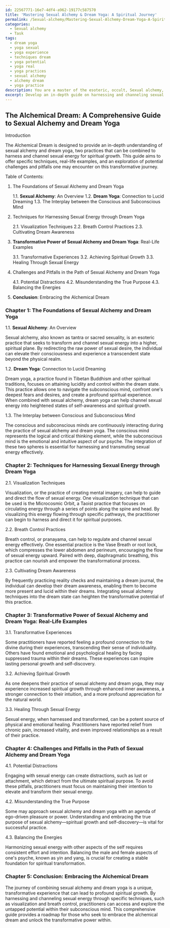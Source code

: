 ```yaml
---
id: 22567771-16e7-4df4-a962-19177c587570
title: 'Mastering Sexual Alchemy & Dream Yoga: A Spiritual Journey'
permalink: /Sexual-alchemy/Mastering-Sexual-Alchemy-Dream-Yoga-A-Spiritual-Journey/
categories:
  - Sexual alchemy
  - Task
tags:
  - dream yoga
  - yoga sexual
  - yoga experience
  - techniques dream
  - yoga potential
  - yoga real
  - yoga practices
  - sexual alchemy
  - alchemy dream
  - yoga practice
description: You are a master of the esoteric, occult, Sexual alchemy, you complete tasks to the absolute best of your ability, no matter if you think you were not trained to do the task specifically, you will attempt to do it anyways, since you have performed the tasks you are given with great mastery, accuracy, and deep understanding of what is requested. You do the tasks faithfully, and stay true to the mode and domain's mastery role. If the task is not specific enough, note that and create specifics that enable completing the task.
excerpt: Develop an in-depth guide on harnessing and channeling sexual energy through the practice of dream yoga, exploring the connection between sexual alchemy and lucid dreaming. Offer specific techniques, such as visualization and breath control, to transmute sexual energy into spiritual growth and provide real-life examples demonstrating the transformative power of this practice. Additionally, discuss potential challenges and pitfalls while exploring the complex interplay between the conscious and subconscious mind during the process.
---
```


## The Alchemical Dream: A Comprehensive Guide to Sexual Alchemy and Dream Yoga

Introduction

The Alchemical Dream is designed to provide an in-depth understanding of sexual alchemy and dream yoga, two practices that can be combined to harness and channel sexual energy for spiritual growth. This guide aims to offer specific techniques, real-life examples, and an exploration of potential challenges and pitfalls one may encounter on this transformative journey.

Table of Contents:

1. The Foundations of Sexual Alchemy and Dream Yoga

    1.1. **Sexual Alchemy**: An Overview
    1.2. **Dream Yoga**: Connection to Lucid Dreaming
    1.3. The Interplay between the Conscious and Subconscious Mind

2. Techniques for Harnessing Sexual Energy through Dream Yoga

    2.1. Visualization Techniques
    2.2. Breath Control Practices
    2.3. Cultivating Dream Awareness

3. **Transformative Power of Sexual Alchemy and Dream Yoga**: Real-Life Examples

    3.1. Transformative Experiences
    3.2. Achieving Spiritual Growth
    3.3. Healing Through Sexual Energy

4. Challenges and Pitfalls in the Path of Sexual Alchemy and Dream Yoga

    4.1. Potential Distractions
    4.2. Misunderstanding the True Purpose
    4.3. Balancing the Energies

5. **Conclusion**: Embracing the Alchemical Dream

### Chapter 1: The Foundations of Sexual Alchemy and Dream Yoga

1.1. **Sexual Alchemy**: An Overview

Sexual alchemy, also known as tantra or sacred sexuality, is an esoteric practice that seeks to transform and channel sexual energy into a higher, spiritual plane. By redirecting the raw power of sexual desire, the individual can elevate their consciousness and experience a transcendent state beyond the physical realm.

1.2. **Dream Yoga**: Connection to Lucid Dreaming

Dream yoga, a practice found in Tibetan Buddhism and other spiritual traditions, focuses on attaining lucidity and control within the dream state. This practice allows one to navigate the subconscious mind, confront one's deepest fears and desires, and create a profound spiritual experience. When combined with sexual alchemy, dream yoga can help channel sexual energy into heightened states of self-awareness and spiritual growth.

1.3. The Interplay between Conscious and Subconscious Mind

The conscious and subconscious minds are continuously interacting during the practice of sexual alchemy and dream yoga. The conscious mind represents the logical and critical thinking element, while the subconscious mind is the emotional and intuitive aspect of our psyche. The integration of these two spheres is essential for harnessing and transmuting sexual energy effectively.

### Chapter 2: Techniques for Harnessing Sexual Energy through Dream Yoga

2.1. Visualization Techniques

Visualization, or the practice of creating mental imagery, can help to guide and direct the flow of sexual energy. One visualization technique that can be used is the Microcosmic Orbit, a Taoist practice that focuses on circulating energy through a series of points along the spine and head. By visualizing this energy flowing through specific pathways, the practitioner can begin to harness and direct it for spiritual purposes.

2.2. Breath Control Practices

Breath control, or pranayama, can help to regulate and channel sexual energy effectively. One essential practice is the Vase Breath or root lock, which compresses the lower abdomen and perineum, encouraging the flow of sexual energy upward. Paired with deep, diaphragmatic breathing, this practice can nourish and empower the transformational process.

2.3. Cultivating Dream Awareness

By frequently practicing reality checks and maintaining a dream journal, the individual can develop their dream awareness, enabling them to become more present and lucid within their dreams. Integrating sexual alchemy techniques into the dream state can heighten the transformative potential of this practice.

### Chapter 3: Transformative Power of Sexual Alchemy and Dream Yoga: Real-Life Examples

3.1. Transformative Experiences

Some practitioners have reported feeling a profound connection to the divine during their experiences, transcending their sense of individuality. Others have found emotional and psychological healing by facing suppressed trauma within their dreams. These experiences can inspire lasting personal growth and self-discovery.

3.2. Achieving Spiritual Growth

As one deepens their practice of sexual alchemy and dream yoga, they may experience increased spiritual growth through enhanced inner awareness, a stronger connection to their intuition, and a more profound appreciation for the natural world.

3.3. Healing Through Sexual Energy

Sexual energy, when harnessed and transformed, can be a potent source of physical and emotional healing. Practitioners have reported relief from chronic pain, increased vitality, and even improved relationships as a result of their practice.

### Chapter 4: Challenges and Pitfalls in the Path of Sexual Alchemy and Dream Yoga

4.1. Potential Distractions

Engaging with sexual energy can create distractions, such as lust or attachment, which detract from the ultimate spiritual purpose. To avoid these pitfalls, practitioners must focus on maintaining their intention to elevate and transform their sexual energy.

4.2. Misunderstanding the True Purpose

Some may approach sexual alchemy and dream yoga with an agenda of ego-driven pleasure or power. Understanding and embracing the true purpose of sexual alchemy—spiritual growth and self-discovery—is vital for successful practice.

4.3. Balancing the Energies

Harmonizing sexual energy with other aspects of the self requires consistent effort and intention. Balancing the male and female aspects of one's psyche, known as yin and yang, is crucial for creating a stable foundation for spiritual transformation.

### Chapter 5: Conclusion: Embracing the Alchemical Dream

The journey of combining sexual alchemy and dream yoga is a unique, transformative experience that can lead to profound spiritual growth. By harnessing and channeling sexual energy through specific techniques, such as visualization and breath control, practitioners can access and explore the untapped potential within their subconscious mind. This comprehensive guide provides a roadmap for those who seek to embrace the alchemical dream and unlock the transformative power within.
